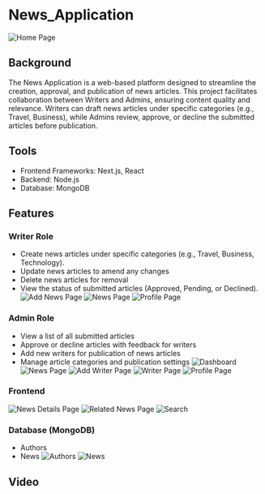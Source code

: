 # News_Application
![Home Page](https://github.com/user-attachments/assets/e454bdd1-62e6-4528-9dab-7132cc2d3528)


## Background
The News Application is a web-based platform designed to streamline the creation, approval, and publication of news articles. This project facilitates collaboration between Writers and Admins, ensuring content quality and relevance. Writers can draft news articles under specific categories (e.g., Travel, Business), while Admins review, approve, or decline the submitted articles before publication.


## Tools
- Frontend Frameworks: Next.js, React
- Backend: Node.js
- Database: MongoDB


## Features
### Writer Role
- Create news articles under specific categories (e.g., Travel, Business, Technology).
- Update news articles to amend any changes
- Delete news articles for removal 
- View the status of submitted articles (Approved, Pending, or Declined).
![Add News Page](https://github.com/user-attachments/assets/82b919ae-cfa9-448f-9282-458a6d723bb2)
![News Page](https://github.com/user-attachments/assets/e98c6be0-36dd-483a-92f6-2b9ef378fb62)
![Profile Page](https://github.com/user-attachments/assets/31c1acb4-4920-4cc2-a8df-0cd49536fdc3)



### Admin Role
- View a list of all submitted articles
- Approve or decline articles with feedback for writers
- Add new writers for publication of news articles
- Manage article categories and publication settings
![Dashboard](https://github.com/user-attachments/assets/b57f2065-ddcd-4f55-9e58-344203c3715c)
![News Page](https://github.com/user-attachments/assets/c449c133-80ae-4734-803b-e3fcb3310887)
![Add Writer Page](https://github.com/user-attachments/assets/28916551-a213-43fa-bde5-a59b44646d42)
![Writer Page](https://github.com/user-attachments/assets/e4856309-2db8-4ad8-8798-4348a9b89242)
![Profile Page](https://github.com/user-attachments/assets/2c51137d-62ee-4573-900a-17cc1c3da086)




### Frontend
![News Details Page](https://github.com/user-attachments/assets/5bc2571a-e1f7-4dde-9c60-6e808cdf408f)
![Related News Page](https://github.com/user-attachments/assets/c26a00a3-68db-439d-886f-5e756e44fd51)
![Search](https://github.com/user-attachments/assets/c35ca81b-b3b2-4dff-a3fd-7b5bb29b8691)




### Database (MongoDB)
- Authors
- News
![Authors](https://github.com/user-attachments/assets/3f51df15-0855-4a4c-91f0-e2da04bfd443)
![News](https://github.com/user-attachments/assets/6d0612ce-028d-4673-9ff1-fd3bb9fac24f)




## Video




